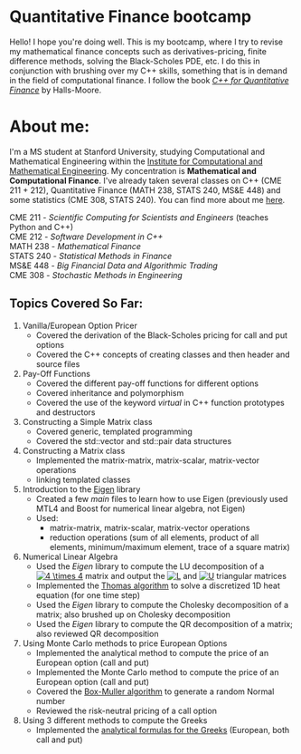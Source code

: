 # Quantitative Finance bootcamp

Hello! I hope you're doing well. This is my bootcamp, where I try to revise my mathematical finance concepts such as derivatives-pricing, finite difference methods, solving the Black-Scholes PDE, etc. I do this in conjunction with brushing over my C++ skills, something that is in demand in the field of computational finance. I follow the book [*C++ for Quantitative Finance*](https://www.quantstart.com/cpp-for-quantitative-finance-ebook/) by Halls-Moore. 

# About me:
I'm a MS student at Stanford University, studying Computational and Mathematical Engineering within the [Institute for Computational and Mathematical Engineering](https://icme.stanford.edu/). My concentration is __Mathematical and Computational Finance__. I've already taken several classes on C++ (CME 211 + 212), Quantitative Finance (MATH 238, STATS 240, MS&E 448) and some statistics (CME 308, STATS 240). You can find more about me [here](https://github.com/sunnymshah95).

CME 211 - *Scientific Computing for Scientists and Engineers* (teaches Python and C++)   
CME 212 - *Software Development in C++*    
MATH 238 - *Mathematical Finance*    
STATS 240 - *Statistical Methods in Finance*    
MS&E 448 - *Big Financial Data and Algorithmic Trading*    
CME 308 - *Stochastic Methods in Engineering*    

## Topics Covered So Far:
1. Vanilla/European Option Pricer
     * Covered the derivation of the Black-Scholes pricing for call and put options
     * Covered the C++ concepts of creating classes and then header and source files
2. Pay-Off Functions
     * Covered the different pay-off functions for different options
     * Covered inheritance and polymorphism
     * Covered the use of the keyword *virtual* in C++ function prototypes and destructors
3. Constructing a Simple Matrix class
     * Covered generic, templated programming
     * Covered the std::vector and std::pair data structures   
4. Constructing a Matrix class   
     * Implemented the matrix-matrix, matrix-scalar, matrix-vector operations
     * linking templated classes
5. Introduction to the [Eigen](http://eigen.tuxfamily.org/index.php?title=Main_Page) library
     * Created a few _main_ files to learn how to use Eigen (previously used MTL4 and Boost for numerical linear algebra, not Eigen)
     * Used:
        - matrix-matrix, matrix-scalar, matrix-vector operations
        - reduction operations (sum of all elements, product of all elements, minimum/maximum element, trace of a square matrix)
6. Numerical Linear Algebra
     * Used the _Eigen_ library to compute the LU decomposition of a <a href="https://www.codecogs.com/eqnedit.php?latex=\inline&space;4&space;\times&space;4" target="_blank"><img src="https://latex.codecogs.com/svg.latex?\inline&space;4&space;\times&space;4" title="4 \times 4" /></a> matrix and output the <a href="https://www.codecogs.com/eqnedit.php?latex=\inline&space;L" target="_blank"><img src="https://latex.codecogs.com/svg.latex?\inline&space;L" title="L" /></a> and <a href="https://www.codecogs.com/eqnedit.php?latex=\inline&space;U" target="_blank"><img src="https://latex.codecogs.com/svg.latex?\inline&space;U" title="U" /></a> triangular matrices
     * Implemented the [Thomas algorithm](https://www.cfd-online.com/Wiki/Tridiagonal_matrix_algorithm_-_TDMA_(Thomas_algorithm)) to solve a discretized 1D heat equation (for one time step)
     * Used the _Eigen_ library to compute the Cholesky decomposition of a matrix; also brushed up on Cholesky decomposition
     * Used the _Eigen_ library to compute the QR decomposition of a matrix; also reviewed QR decomposition
7. Using Monte Carlo methods to price European Options
     * Implemented the analytical method to compute the price of an European option (call and put)
     * Implemented the Monte Carlo method to compute the price of an European option (call and put)
     * Covered the [Box-Muller algorithm](https://en.wikipedia.org/wiki/Box%E2%80%93Muller_transform) to generate a random Normal number
     * Reviewed the risk-neutral pricing of a call option
8. Using 3 different methods to compute the Greeks
     * Implemented the [analytical formulas for the Greeks](https://en.wikipedia.org/wiki/Greeks_(finance)) (European, both call and put)
